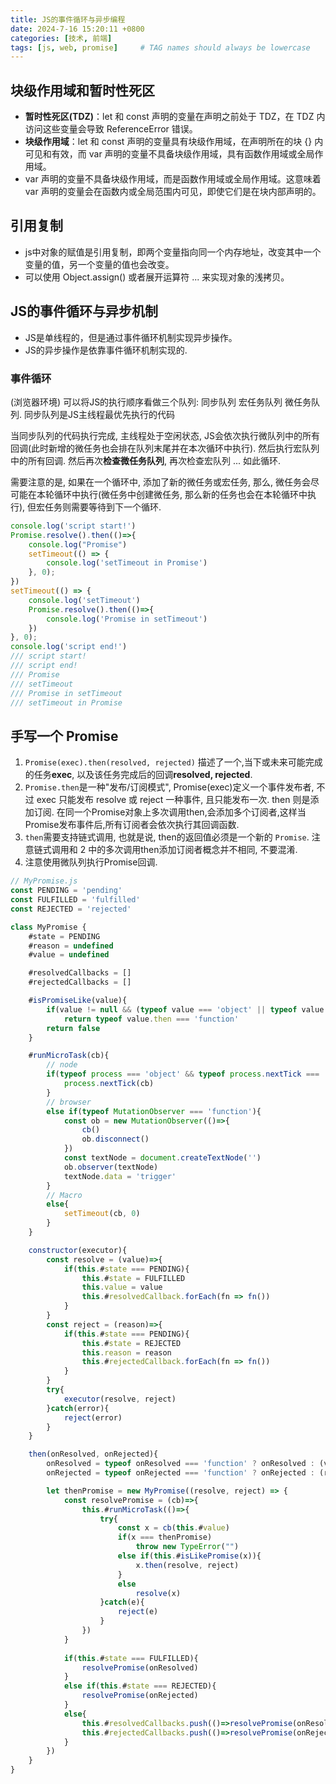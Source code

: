 ```yaml
---
title: JS的事件循环与异步编程
date: 2024-7-16 15:20:11 +0800
categories: [技术, 前端]
tags: [js, web, promise]     # TAG names should always be lowercase
---
```


## 块级作用域和暂时性死区
- **暂时性死区(TDZ)**：let 和 const 声明的变量在声明之前处于 TDZ，在 TDZ 内访问这些变量会导致 ReferenceError 错误。
- **块级作用域**：let 和 const 声明的变量具有块级作用域，在声明所在的块 {} 内可见和有效，而 var 声明的变量不具备块级作用域，具有函数作用域或全局作用域。
- var 声明的变量不具备块级作用域，而是函数作用域或全局作用域。这意味着 var 声明的变量会在函数内或全局范围内可见，即使它们是在块内部声明的。

## 引用复制
- js中对象的赋值是引用复制，即两个变量指向同一个内存地址，改变其中一个变量的值，另一个变量的值也会改变。
- 可以使用 Object.assign() 或者展开运算符 ... 来实现对象的浅拷贝。

## JS的事件循环与异步机制
- JS是单线程的，但是通过事件循环机制实现异步操作。
- JS的异步操作是依靠事件循环机制实现的.
### 事件循环
(浏览器环境)
可以将JS的执行顺序看做三个队列: 同步队列 宏任务队列 微任务队列.
同步队列是JS主线程最优先执行的代码

当同步队列的代码执行完成, 主线程处于空闲状态, JS会依次执行微队列中的所有回调(此时新增的微任务也会排在队列末尾并在本次循环中执行). 然后执行宏队列中的所有回调. 然后再次**检查微任务队列**, 再次检查宏队列 ... 如此循环.

需要注意的是, 如果在一个循环中, 添加了新的微任务或宏任务, 那么, 微任务会尽可能在本轮循环中执行(微任务中创建微任务, 那么新的任务也会在本轮循环中执行), 但宏任务则需要等待到下一个循环.
```javascript
console.log('script start!')
Promise.resolve().then(()=>{
    console.log("Promise")
    setTimeout(() => {
        console.log('setTimeout in Promise')
    }, 0);
})
setTimeout(() => {
    console.log('setTimeout')
    Promise.resolve().then(()=>{
        console.log('Promise in setTimeout')
    })
}, 0);
console.log('script end!')
/// script start!
/// script end! 
/// Promise
/// setTimeout
/// Promise in setTimeout
/// setTimeout in Promise
```

## 手写一个 Promise
1. `Promise(exec).then(resolved, rejected)` 描述了一个,当下或未来可能完成的任务**exec**, 以及该任务完成后的回调**resolved, rejected**.
2. `Promise.then`是一种"发布/订阅模式", Promise(exec)定义一个事件发布者, 不过 exec 只能发布 resolve 或 reject 一种事件, 且只能发布一次. then 则是添加订阅. 在同一个Promise对象上多次调用then,会添加多个订阅者,这样当Promise发布事件后,所有订阅者会依次执行其回调函数.
3. `then`需要支持链式调用, 也就是说, then的返回值必须是一个新的 `Promise`. 注意链式调用和 2 中的多次调用then添加订阅者概念并不相同, 不要混淆.
4. 注意使用微队列执行Promise回调.

```javascript
// MyPromise.js
const PENDING = 'pending'
const FULFILLED = 'fulfilled'
const REJECTED = 'rejected'

class MyPromise {
    #state = PENDING
    #reason = undefined
    #value = undefined

    #resolvedCallbacks = []
    #rejectedCallbacks = []

    #isPromiseLike(value){
        if(value != null && (typeof value === 'object' || typeof value === 'function'))
            return typeof value.then === 'function'
        return false
    }

    #runMicroTask(cb){
        // node
        if(typeof process === 'object' && typeof process.nextTick === 'function'){
            process.nextTick(cb)
        }
        // browser
        else if(typeof MutationObserver === 'function'){
            const ob = new MutationObserver(()=>{
                cb()
                ob.disconnect()
            })
            const textNode = document.createTextNode('')
            ob.observer(textNode)
            textNode.data = 'trigger'
        }
        // Macro
        else{
            setTimeout(cb, 0)
        }
    }

    constructor(executor){
        const resolve = (value)=>{
            if(this.#state === PENDING){
                this.#state = FULFILLED
                this.value = value
                this.#resolvedCallback.forEach(fn => fn())
            }
        }
        const reject = (reason)=>{
            if(this.#state === PENDING){
                this.#state = REJECTED
                this.reason = reason
                this.#rejectedCallback.forEach(fn => fn())
            }
        }
        try{
            executor(resolve, reject)
        }catch(error){
            reject(error)
        }
    }

    then(onResolved, onRejected){
        onResolved = typeof onResolved === 'function' ? onResolved : (value)=>value
        onRejected = typeof onRejected === 'function' ? onRejected : (reason)=> throw reason

        let thenPromise = new MyPromise((resolve, reject) => {
            const resolvePromise = (cb)=>{
                this.#runMicroTask(()=>{
                    try{
                        const x = cb(this.#value)
                        if(x === thenPromise)
                            throw new TypeError("")
                        else if(this.#isLikePromise(x)){
                            x.then(resolve, reject)
                        }
                        else
                            resolve(x)
                    }catch(e){
                        reject(e)
                    }
                })
            }
            
            if(this.#state === FULFILLED){
                resolvePromise(onResolved)
            }
            else if(this.#state === REJECTED){
                resolvePromise(onRejected)
            }
            else{
                this.#resolvedCallbacks.push(()=>resolvePromise(onResolved))
                this.#rejectedCallbacks.push(()=>resolvePromise(onRejected))
            }
        })
    }
}

```